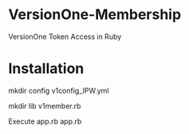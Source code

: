 # VersionOne-Membership
VersionOne Token Access in Ruby

Installation
=====

mkdir config
 v1config_IPW.yml
 
mkdir lib
 v1member.rb
 
Execute app.rb 
  app.rb  
